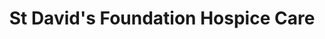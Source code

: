---
title: "St David's Foundation Hospice Care"
url: /caerphilly/st-davids-foundation-hospice-care/
shop: charity
---